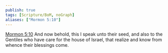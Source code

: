 ```yaml
---
publish: true
tags: [Scripture/BoM, noGraph]
aliases: ["Mormon 5:10"]
---
```

[Mormon 5:10](https://churchofjesuschrist.org/study/scriptures/bofm/morm/5?lang=eng&id=p10#p10) And now behold, this I speak unto their seed, and also to the Gentiles who have care for the house of Israel, that realize and know from whence their blessings come.
